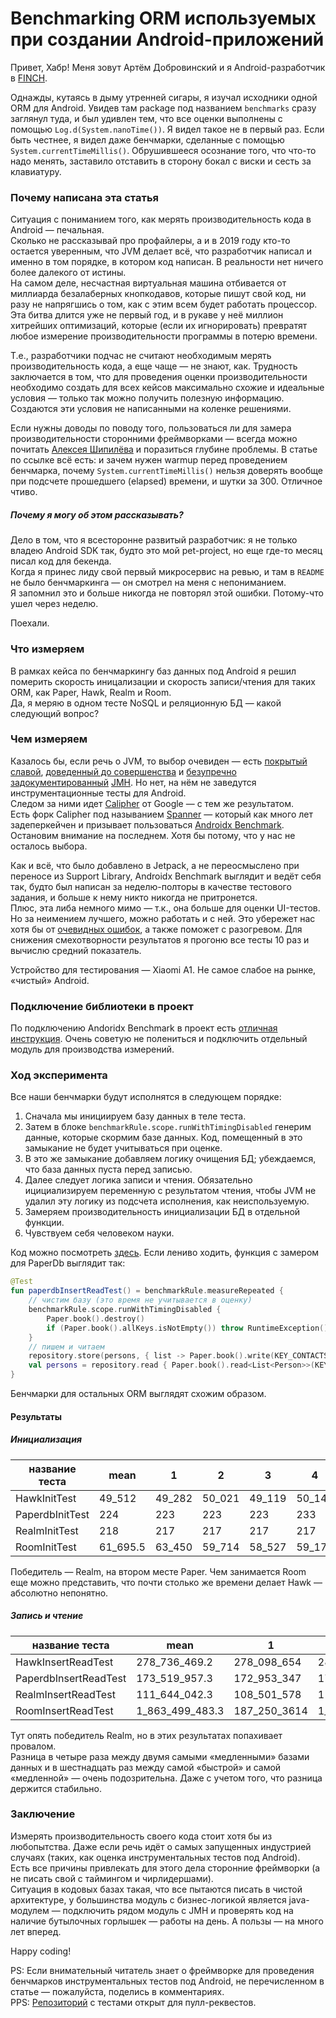 Benchmarking ORM используемых при создании Android-приложений
=============================================================

Привет, Хабр! Меня зовут Артём Добровинский и я Android-разработчик в [FINCH](https://www.facebook.com/FinchMoscow).

Однажды, кутаясь в дыму утренней сигары, я изучал исходники одной ORM для Android. Увидев там package под названием `benchmarks` сразу заглянул туда, и был удивлен тем, что все оценки выполнены с помощью `Log.d(System.nanoTime())`. Я видел такое не в первый раз. Если быть честнее, я видел даже бенчмарки, сделанные с помощью `System.currentTimeMillis()`. Обрушившееся осознание того, что что-то надо менять, заставило отставить в сторону бокал с виски и сесть за клавиатуру.

<cut/>

### Почему написана эта статья
Ситуация с пониманием того, как мерять производительность кода в Android — печальная.   
Сколько не рассказывай про профайлеры, а и в 2019 году кто-то остается уверенным, что JVM делает всё, что разработчик написал и именно в том порядке, в котором код написан. В реальности нет ничего более далекого от истины.   
На самом деле, несчастная виртуальная машина отбивается от миллиарда безалаберных кнопкодавов, которые пишут свой код, ни разу не напрягшись о том, как с этим всем будет работать процессор. Эта битва длится уже не первый год, и в рукаве у неё миллион хитрейших оптимизаций, которые (если их игнорировать) превратят любое измерение производительности программы в потерю времени. 

Т.е., разработчики подчас не считают необходимым мерять производительность кода, а еще чаще — не знают, как. Трудность заключается в том, что для проведения оценки производительности необходимо создать для всех кейсов максимально схожие и идеальные условия — только так можно получить полезную информацию. Создаются эти условия не написанными на коленке решениями. 

Если нужны доводы по поводу того, пользоваться ли для замера производительности сторонними фреймворками — всегда можно почитать [Алексея Шипилёва](https://shipilev.net/blog/2014/nanotrusting-nanotime/#_timers) и поразиться глубине проблемы. В статье по ссылке всё есть: и зачем нужен warmup перед проведением бенчмарка, почему `System.currentTimeMillis()` нельзя доверять вообще при подсчете прошедшего (elapsed) времени, и шутки за 300. Отличное чтиво. 

##### Почему я могу об этом рассказывать?   
Дело в том, что я всесторонне развитый разработчик: я не только владею Android SDK так, будто это мой pet-project, но еще где-то месяц писал код для бекенда.   
Когда я принес лиду свой первый микросервис на ревью, и там в `README` не было бенчмаркинга — он смотрел на меня с непониманием.   
Я запомнил это и больше никогда не повторял этой ошибки. Потому-что ушел через неделю.

Поехали.

### Что измеряем
В рамках кейса по бенчмаркингу баз данных под Android я решил померить скорость иницализации и скорость записи/чтения для таких ORM, как Paper, Hawk, Realm и Room.   
Да, я меряю в одном тесте NoSQL и реляционную БД — какой следующий вопрос?

### Чем измеряем
Казалось бы, если речь о JVM, то выбор очевиден — есть [покрытый славой](https://mvnrepository.com/tags/benchmark), [доведенный до совершенства](https://groups.google.com/d/msg/mechanical-sympathy/m4opvy4xq3U/7lY8x8SvHgwJ) и [безупречно задокументированный](http://hg.openjdk.java.net/code-tools/jmh/file/f2e982b7c51b/jmh-samples/src/main/java/org/openjdk/jmh/samples/) [JMH](https://openjdk.java.net/projects/code-tools/jmh/). Но нет, на нём не заведyтся инструментационные тесты для Android.   
Следом за ними идет [Calipher](https://github.com/google/caliper) от Google — с тем же результатом.    
Есть форк Calipher под называнием [Spanner](https://github.com/cmelchior/spanner) — который как много лет задеперкейчен и призывает пользоваться [Androidx Benchmark](https://developer.android.com/jetpack/androidx/releases/benchmark).   
Остановим внимание на последнем. Хотя бы потому, что у нас не осталось выбора.

Как и всё, что было добавлено в Jetpack, а не переосмыслено при переносе из Support Library, Androidx Benchmark выглядит и ведёт себя так, будто был написан за неделю-полторы в качестве тестового задания, и больше к нему никто никогда не притронется.   
Плюс, эта либа немного мимо — т.к., она больше для оценки UI-тестов. Но за неимением лучшего, можно работать и с ней. Это убережет нас хотя бы от [очевидных ошибок](https://android.googlesource.com/platform/frameworks/support/+/refs/heads/androidx-benchmark-release/benchmark/common/src/main/java/androidx/benchmark/Errors.kt), а также поможет с разогревом.
Для снижения смехотворности результатов я прогоню все тесты 10 раз и вычислю средний показатель.

Устройство для тестирования — Xiaomi A1. Не самое слабое на рынке, «чистый» Android.

### Подключение библиотеки в проект
По подключению Andoridx Benchmark в проект есть [отличная инструкция](https://developer.android.com/studio/profile/benchmark.md). Очень советую не полениться и подключить отдельный модуль для производства измерений. 

### Ход эксперимента
Все наши бенчмарки будут исполнятся в следующем порядке:
1. Сначала мы инициируем базу данных в теле теста.
2. Затем в блоке `benchmarkRule.scope.runWithTimingDisabled` генерим данные, которые скормим базе данных. Код, помещенный в это замыкание не будет учитываться при оценке.
3. В это же замыкание добавляем логику очищения БД; убеждаемся, что база данных пуста перед записью. 
4. Далее следует логика записи и чтения. Обязательно ицициализируем переменную с результатом чтения, чтобы JVM не удалил эту логику из подсчета исполнения, как неиспользуемую.
5. Замеряем производительность инициализации БД в отдельной функции.
6. Чувствуем себя человеком науки.

Код можно посмотреть [здесь](https://github.com/dobrowins/androiddbbenchmarks/tree/master/tests/src/androidTest/java/com/dobrowins/dbbenchmarking/tests). Если лениво ходить, функция с замером для PaperDb выглядит так:
```kotlin
@Test
fun paperdbInsertReadTest() = benchmarkRule.measureRepeated {
    // чистим базу (это время не учитывается в оценку)
    benchmarkRule.scope.runWithTimingDisabled {
        Paper.book().destroy()
        if (Paper.book().allKeys.isNotEmpty()) throw RuntimeException()
    }
    // пишем и читаем
    repository.store(persons, { list -> Paper.book().write(KEY_CONTACTS, list) })
    val persons = repository.read { Paper.book().read<List<Person>>(KEY_CONTACTS, emptyList()) }
}
```
Бенчмарки для остальных ORM выглядят схожим образом.

#### Результаты
##### Инициализация
| название теста   | mean         | 1          | 2          | 3          | 4          | 5          | 6          | 7          | 8          | 9          | 10         |
|------------------|--------------|------------|------------|------------|------------|------------|------------|------------|------------|------------|------------|
| HawkInitTest     | 49_512        | 49_282      | 50_021      | 49_119      | 50_145      | 49_970      | 50_047      | 46_649      | 50_230      | 49_863      | 49_794      |
| PaperdbInitTest  | 224          | 223        | 223        | 223        | 233        | 223        | 223        | 223        | 223        | 223        | 223        |
| RealmInitTest    | 218          | 217        | 217        | 217        | 217        | 217        | 217        | 217        | 227        | 217        | 217        |
| RoomInitTest     | 61_695.5      | 63_450      | 59_714      | 58_527      | 59_175      | 63_544      | 62_980      | 63_252      | 59_670      | 63_868      | 62_775      |

Победитель — Realm, на втором месте Paper. Чем занимается Room еще можно представить, что почти столько же времени делает Hawk — абсолютно непонятно.

##### Запись и чтение
| название теста        | mean            | 1          | 2          | 3          | 4          | 5          | 6          | 7          | 8          | 9          | 10         |
|-----------------------|-----------------|--------------|--------------|--------------|--------------|--------------|------------|------------|------------|------------|------------|
| HawkInsertReadTest    |   278_736_469.2 | 278_098_654  | 283_956_846  | 276_748_308  | 282_447_384  | 272_609_500  | 284_699_653  | 271_869_770  | 278_719_693  | 278_836_115  | 279_378_769  |
| PaperdbInsertReadTest |   173_519_957.3 | 172_953_347  | 174_702_000  | 169_740_846  | 174_401_192  | 173_930_037  | 174_179_616  | 173_937_460  | 173_739_115  | 176_215_038  | 171_400_922  |
| RealmInsertReadTest   |   111_644_042.3 | 108_501_578  | 110_616_078  | 102_056_461  | 112_946_577  | 111_701_231  | 114_922_962  | 106_198_000  | 118_742_498  | 120_888_230  | 109_866_808  |
| RoomInsertReadTest    | 1_863_499_483.3 | 187_250_3614 | 1_837_078_614 | 1_872_482_538 | 1_827_338_460 | 1_869_147_999 | 1_857_126_229 | 1_842_427_537 | 1_870_630_652 | 1_878_862_538 | 1_907_396_652 |

Тут опять победитель Realm, но в этих результатах попахивает провалом.   
Разница в четыре раза между двумя самыми «медленными» базами данных и в шестнадцать раз между самой «быстрой» и самой «медленной» — очень подозрительна. Даже с учетом того, что разница держится стабильно.

### Заключение

Измерять производительность своего кода стоит хотя бы из любопытства. Даже если речь идёт о самых запущенных индустрией случаях (таких, как оценка инструментальных тестов под Android).   
Есть все причины привлекать для этого дела сторонние фреймворки (а не писать свой с таймингом и чирлидершами).    
Ситуация в кодовых базах такая, что все пытаются писать в чистой архитектуре, у большинства модуль с бизнес-логикой является java-модулем — подключить рядом модуль c JMH и проверять код на наличие бутылочных горлышек — работы на день. А пользы — на много лет вперед.

Happy coding!

PS: Если внимательный читатель знает о фреймворке для проведения бенчмарков инструментальных тестов под Android, не перечисленном в статье — пожалуйста, поделись в комментариях.   
PPS: [Репозиторий](https://github.com/dobrowins/androiddbbenchmarks/) с тестами открыт для пулл-реквестов.
